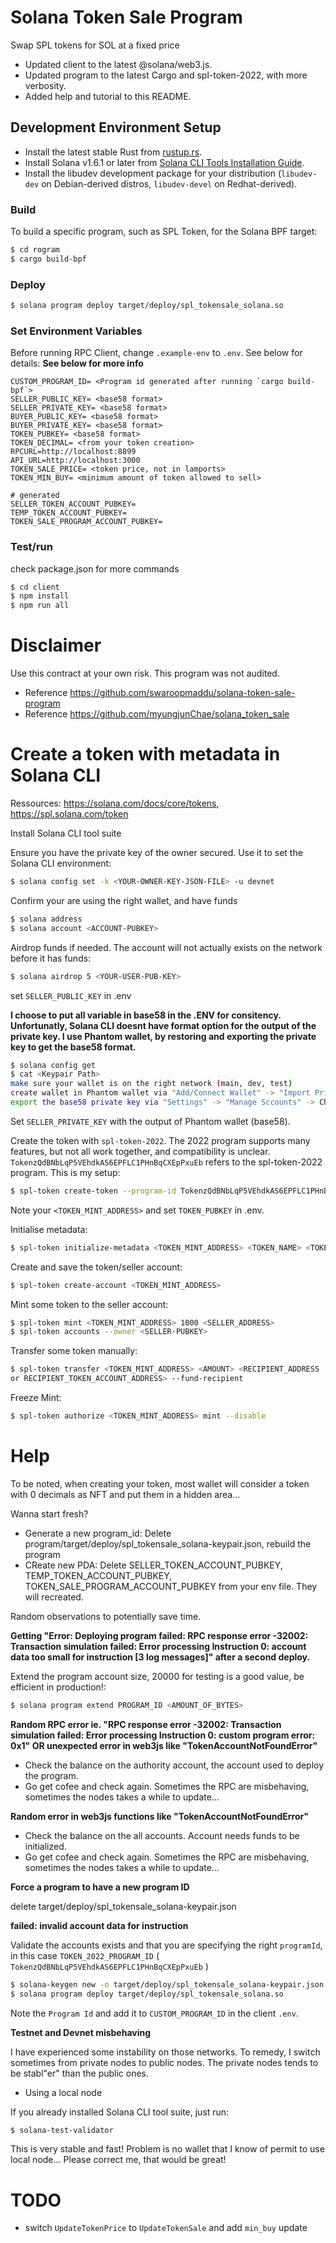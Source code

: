 # Solana Token Sale Program

Swap SPL tokens for SOL at a fixed price

- Updated client to the latest @solana/web3.js.
- Updated program to the latest Cargo and spl-token-2022, with more verbosity.
- Added help and tutorial to this README.

## Development Environment Setup

- Install the latest stable Rust from [rustup.rs](https://rustup.rs/).
- Install Solana v1.6.1 or later from [Solana CLI Tools Installation Guide](https://docs.solana.com/cli/install-solana-cli-tools).
- Install the libudev development package for your distribution (`libudev-dev` on Debian-derived distros, `libudev-devel` on Redhat-derived).

### Build

To build a specific program, such as SPL Token, for the Solana BPF target:

```bash
$ cd rogram
$ cargo build-bpf
```

### Deploy

```bash
$ solana program deploy target/deploy/spl_tokensale_solana.so
```

### Set Environment Variables

Before running RPC Client, change `.example-env` to `.env`. See below for details:
**See below for more info**

```
CUSTOM_PROGRAM_ID= <Program id generated after running `cargo build-bpf`>
SELLER_PUBLIC_KEY= <base58 format>
SELLER_PRIVATE_KEY= <base58 format>
BUYER_PUBLIC_KEY= <base58 format>
BUYER_PRIVATE_KEY= <base58 format>
TOKEN_PUBKEY= <base58 format>
TOKEN_DECIMAL= <from your token creation>
RPCURL=http://localhost:8899
API_URL=http://localhost:3000
TOKEN_SALE_PRICE= <token price, not in lamports>
TOKEN_MIN_BUY= <minimum amount of token allowed to sell>

# generated
SELLER_TOKEN_ACCOUNT_PUBKEY=
TEMP_TOKEN_ACCOUNT_PUBKEY=
TOKEN_SALE_PROGRAM_ACCOUNT_PUBKEY=
```

### Test/run

check package.json for more commands

```bash
$ cd client
$ npm install
$ npm run all
```

# Disclaimer

Use this contract at your own risk. This program was not audited.

- Reference https://github.com/swaroopmaddu/solana-token-sale-program
- Reference https://github.com/myungjunChae/solana_token_sale

# Create a token with metadata in Solana CLI

Ressources: https://solana.com/docs/core/tokens, https://spl.solana.com/token

Install Solana CLI tool suite

Ensure you have the private key of the owner secured.
Use it to set the Solana CLI environment:

```bash
$ solana config set -k <YOUR-OWNER-KEY-JSON-FILE> -u devnet
```

Confirm your are using the right wallet, and have funds

```bash
$ solana address
$ solana account <ACCOUNT-PUBKEY>
```

Airdrop funds if needed. The account will not actually exists on the network before it has funds:

```bash
$ solana airdrop 5 <YOUR-USER-PUB-KEY>
```

set `SELLER_PUBLIC_KEY` in .env

**I choose to put all variable in base58 in the .ENV for consitency. Unfortunatly, Solana CLI doesnt have format option for the output of the private key. I use Phantom wallet, by restoring and exporting the private key to get the base58 format.**

```bash
$ solana config get
$ cat <Keypair Path>
make sure your wallet is on the right network (main, dev, test)
create wallet in Phantom wallet via "Add/Connect Wallet" -> "Import Private Key"
export the base58 private key via "Settings" -> "Manage Sccounts" -> Choose accoout ->  "Show private key"
```

Set `SELLER_PRIVATE_KEY` with the output of Phantom wallet (base58).

Create the token with `spl-token-2022`. The 2022 program supports many features, but not all work together, and compatibility is unclear.
`TokenzQdBNbLqP5VEhdkAS6EPFLC1PHnBqCXEpPxuEb` refers to the spl-token-2022 program.
This is my setup:

```bash
$ spl-token create-token --program-id TokenzQdBNbLqP5VEhdkAS6EPFLC1PHnBqCXEpPxuEb --enable-metadata --decimals 0 --enable-freeze
```

Note your `<TOKEN_MINT_ADDRESS>` and set `TOKEN_PUBKEY` in .env.

Initialise metadata:

```bash
$ spl-token initialize-metadata <TOKEN_MINT_ADDRESS> <TOKEN_NAME> <TOKEN_SYMBOL> <TOKEN_URI>
```

Create and save the token/seller account:

```bash
$ spl-token create-account <TOKEN_MINT_ADDRESS>
```

Mint some token to the seller account:

```bash
$ spl-token mint <TOKEN_MINT_ADDRESS> 1000 <SELLER_ADDRESS>
$ spl-token accounts --owner <SELLER-PUBKEY>
```

Transfer some token manually:

```bash
$ spl-token transfer <TOKEN_MINT_ADDRESS> <AMOUNT> <RECIPIENT_ADDRESS
or RECIPIENT_TOKEN_ACCOUNT_ADDRESS> --fund-recipient
```

Freeze Mint:

```bash
$ spl-token authorize <TOKEN_MINT_ADDRESS> mint --disable
```

# Help

To be noted, when creating your token, most wallet will consider a token with 0 decimals as NFT and put them in a hidden area...

Wanna start fresh?

- Generate a new program_id: Delete program/target/deploy/spl_tokensale_solana-keypair.json, rebuild the program
- CReate new PDA: Delete SELLER_TOKEN_ACCOUNT_PUBKEY, TEMP_TOKEN_ACCOUNT_PUBKEY, TOKEN_SALE_PROGRAM_ACCOUNT_PUBKEY from your env file. They will recreated.

Random observations to potentially save time.

**Getting "Error: Deploying program failed: RPC response error -32002: Transaction simulation failed: Error processing Instruction 0: account data too small for instruction [3 log messages]" after a second deploy.**

Extend the program account size, 20000 for testing is a good value, be efficient in production!:

```bash
$ solana program extend PROGRAM_ID <AMOUNT_OF_BYTES>
```

**Random RPC error ie. "RPC response error -32002: Transaction simulation failed: Error processing Instruction 0: custom program error: 0x1" OR unexpected error in web3js like "TokenAccountNotFoundError"**

- Check the balance on the authority account, the account used to deploy the program.
- Go get cofee and check again. Sometimes the RPC are misbehaving, sometimes the nodes takes a while to update...

**Random error in web3js functions like "TokenAccountNotFoundError"**

- Check the balance on the all accounts. Account needs funds to be initialized.
- Go get cofee and check again. Sometimes the RPC are misbehaving, sometimes the nodes takes a while to update...

**Force a program to have a new program ID**

delete target/deploy/spl_tokensale_solana-keypair.json

**failed: invalid account data for instruction**

Validate the accounts exists and that you are specifying the right `programId`, in this case `TOKEN_2022_PROGRAM_ID` ( `TokenzQdBNbLqP5VEhdkAS6EPFLC1PHnBqCXEpPxuEb` )

```bash
$ solana-keygen new -o target/deploy/spl_tokensale_solana-keypair.json
$ solana program deploy target/deploy/spl_tokensale_solana.so
```

Note the `Program Id` and add it to `CUSTOM_PROGRAM_ID` in the client `.env`.

**Testnet and Devnet misbehaving**

I have experienced some instability on those networks. To remedy, I switch sometimes from private nodes to public nodes. The private nodes tends to be stabl"er" than the public ones.

- Using a local node

If you already installed Solana CLI tool suite, just run:

```bash
$ solana-test-validator
```

This is very stable and fast! Problem is no wallet that I know of permit to use local node... Please correct me, that would be great!

# TODO

- switch `UpdateTokenPrice` to `UpdateTokenSale` and add `min_buy` update
